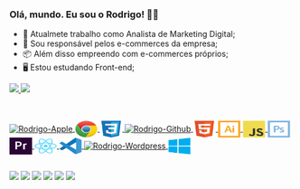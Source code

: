 ### Olá, mundo. Eu sou o Rodrigo! 🖖🏽

- 📍 Atualmete trabalho como Analista de Marketing Digital;
- 🛒 Sou responsável pelos e-commerces da empresa;
- 📦 Além disso empreendo com e-commerces próprios;
- 🖥️ Estou estudando Front-end;
  
<div align="left">
  <a href="https://github.com/rodrigoborge">
  <img height="180em" src="https://github-readme-stats.vercel.app/api?username=rodrigoborge&show_icons=true&theme=radical&include_all_commits=true&count_private=true"/>
   <img height="180em" src="https://github-readme-stats.vercel.app/api/top-langs/?username=rodrigoborge&layout=compact&langs_count=7&theme=radical"/>
</div>  
  
##  
  
 </div>
<div style="display: inline_block"><br>
  <img align="center" alt="Rodrigo-Apple" height="30" width="40" src="https://upload.wikimedia.org/wikipedia/commons/3/31/Apple_logo_white.svg">
  <img align="center" alt="Rodrigo-Chrome" height="30" width="40" src="https://raw.githubusercontent.com/devicons/devicon/2ae2a900d2f041da66e950e4d48052658d850630/icons/chrome/chrome-original.svg">
  <img align="center" alt="Rodrigo-CSS3" height="30" width="40" src="https://raw.githubusercontent.com/devicons/devicon/2ae2a900d2f041da66e950e4d48052658d850630/icons/css3/css3-original.svg">
  <img align="center" alt="Rodrigo-Github" height="30" width="40" src="https://borge.com.br/wp-content/uploads/2021/11/github-logo.svg">
  <img align="center" alt="Rodrigo-HTML5" height="30" width="40" src="https://raw.githubusercontent.com/devicons/devicon/2ae2a900d2f041da66e950e4d48052658d850630/icons/html5/html5-original.svg">
  <img align="center" alt="Rodrigo-Illustrator" height="30" width="40" src="https://raw.githubusercontent.com/devicons/devicon/2ae2a900d2f041da66e950e4d48052658d850630/icons/illustrator/illustrator-line.svg">
  <img align="center" alt="Rodrigo-Javascript" height="30" width="40" src="https://raw.githubusercontent.com/devicons/devicon/2ae2a900d2f041da66e950e4d48052658d850630/icons/javascript/javascript-original.svg">
  <img align="center" alt="Rodrigo-Photoshop" height="30" width="40" src="https://raw.githubusercontent.com/devicons/devicon/2ae2a900d2f041da66e950e4d48052658d850630/icons/photoshop/photoshop-line.svg">
  <img align="center" alt="Rodrigo-PremierePro" height="30" width="40" src="https://raw.githubusercontent.com/devicons/devicon/2ae2a900d2f041da66e950e4d48052658d850630/icons/premierepro/premierepro-plain.svg">
  <img align="center" alt="Rodrigo-React" height="30" width="40" src="https://raw.githubusercontent.com/devicons/devicon/2ae2a900d2f041da66e950e4d48052658d850630/icons/react/react-original.svg">
  <img align="center" alt="Rodrigo-VisualStudioCode" height="30" width="40" src="https://raw.githubusercontent.com/devicons/devicon/2ae2a900d2f041da66e950e4d48052658d850630/icons/vscode/vscode-original.svg">
  <img align="center" alt="Rodrigo-Wordpress" height="30" width="40" src="https://borge.com.br/wp-content/uploads/2021/11/wordpress-logo.svg">
  <img align="center" alt="Rodrigo-Windows" height="30" width="40" src="https://raw.githubusercontent.com/devicons/devicon/2ae2a900d2f041da66e950e4d48052658d850630/icons/windows8/windows8-original.svg">
</div>
  
##

  <a href=" https://discordapp.com/users/406679417407143936" target="_blank"><img src="https://borge.com.br/wp-content/uploads/2021/11/discord-badge.png" target="_blank"></a> 
  <a href = "mailto:rodrigo@borge.com.br"><img src="https://borge.com.br/wp-content/uploads/2021/11/email-badge.png" target="_blank"></a>
  <a href="https://fb.com/rodrigoborge" target="_blank"><img src="https://borge.com.br/wp-content/uploads/2021/11/facebook-badg.png" target="_blank"></a>
  <a href="https://www.instagram.com/rodrigoborge1/" target="_blank"><img src="https://borge.com.br/wp-content/uploads/2021/11/instagram-badge.png" target="_blank"></a>
  <a href="https://www.linkedin.com/in/rodrigoborge/" target="_blank"><img src="https://borge.com.br/wp-content/uploads/2021/11/linkedin-badg.png" target="_blank"></a>
 	<a href="https://www.twitch.tv/mntnh4" target="_blank"><img src="https://borge.com.br/wp-content/uploads/2021/11/twitch-badge.png" target="_blank"></a> 
  <!-- <a href="https://www.youtube.com/channel/UC_-uuuZbY0AAt9CViNzvc-Q" target="_blank"><img src="https://img.shields.io/badge/YouTube-FF0000?style=for-the-badge&logo=youtube&logoColor=white" target="_blank"></a> -->
